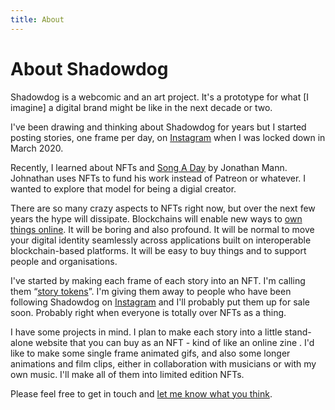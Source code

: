 ```yaml
---
title: About
---
```


# About Shadowdog

Shadowdog is a webcomic and an art project. It's a prototype for what [I imagine] a digital brand might be like in the next decade or two.

I've been drawing and thinking about Shadowdog for years but I started posting stories, one frame per day, on [Instagram](https://www.instagram.com/p/B-S21AgHzGJ/) when I was locked down in March 2020.

Recently, I learned about NFTs and [Song A Day](https://songaday.world/) by Jonathan Mann. Johnathan uses NFTs to fund his work instead of Patreon or whatever. I wanted to explore that model for being a digial creator.

There are so many crazy aspects to NFTs right now, but over the next few years the hype will dissipate. Blockchains will enable new ways to [own things online](https://variant.mirror.xyz/T8kdtZRIgy_srXB5B06L8vBqFHYlEBcv6ae2zR6Y_eo). It will be boring and also profound. It will be normal to move your digital identity seamlessly across applications built on interoperable blockchain-based platforms. It will be easy to buy things and to support people and organisations.

I've started by making each frame of each story into an NFT. I'm calling them “[story tokens](/story-tokens)”. I'm giving them away to people who have been following Shadowdog on [Instagram](https://www.instagram.com/shadowdog.world/) and I'll probably put them up for sale soon. Probably right when everyone is totally over NFTs as a thing.

I have some projects in mind. I plan to make each story into a little stand-alone website that you can buy as an NFT - kind of like an online zine . I'd like to make some single frame animated gifs, and also some longer animations and film clips, either in collaboration with musicians or with my own music. I'll make all of them into limited edition NFTs.

Please feel free to get in touch and [let me know what you think](https://discord.gg/EzDTZUQq8T).
